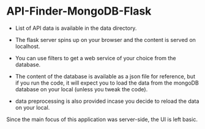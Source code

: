 # API-Finder-MongoDB-Flask

- List of API data is available in the data directory.

- The flask server spins up on your browser and the content is served on localhost.

- You can use filters to get a web service of your choice from the database.

- The content of the database is available as a json file for reference, but if you run the code, it will expect you to load the data from the mongoDB database on your local (unless you tweak the code).

- data preprocessing is also provided incase you decide to reload the data on your local.


Since the main focus of this application was server-side, the UI is left basic.


